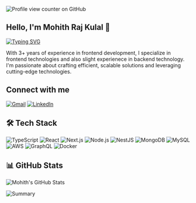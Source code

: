 ![Profile view counter on GitHub](https://komarev.com/ghpvc/?username=mohithrajkulal)

## Hello, I'm Mohith Raj Kulal 👋

[![Typing SVG](https://readme-typing-svg.demolab.com?font=Fira+Code&pause=1000&width=435&lines=Frontend+Developer;Backend+Enthusiast)](https://git.io/typing-svg)

With 3+ years of experience in frontend development, I specialize in frontend technologies and also slight experienece in backend technology. I'm passionate about crafting efficient, scalable solutions and leveraging cutting-edge technologies.

## Connect with me
[![Gmail](https://img.shields.io/badge/Gmail-red?logo=gmail&logoColor=white)](mailto:mohithrajkulal5@gmail.com)
[![LinkedIn](https://img.shields.io/badge/LinkedIn-blue?logo=linkedin&logoColor=white)](https://www.linkedin.com/in/mohithraj-kulal-a12348196/)

## 🛠️ Tech Stack
![TypeScript](https://img.shields.io/badge/TypeScript-3178C6?style=flat&logo=typescript&logoColor=white)
![React](https://img.shields.io/badge/React-61DAFB?style=flat&logo=react&logoColor=black)
![Next.js](https://img.shields.io/badge/Next.js-000000?style=flat&logo=next.js&logoColor=white)
![Node.js](https://img.shields.io/badge/Node.js-339933?style=flat&logo=node.js&logoColor=white)
![NestJS](https://img.shields.io/badge/NestJS-E0234E?style=flat&logo=nestjs&logoColor=white)
![MongoDB](https://img.shields.io/badge/MongoDB-47A248?style=flat&logo=mongodb&logoColor=white)
![MySQL](https://img.shields.io/badge/MySQL-4479A1?style=flat&logo=mysql&logoColor=white)
![AWS](https://img.shields.io/badge/AWS-232F3E?style=flat&logo=amazon-aws&logoColor=white)
![GraphQL](https://img.shields.io/badge/GraphQL-E10098?style=flat&logo=graphql&logoColor=white)
![Docker](https://img.shields.io/badge/Docker-2496ED?style=flat&logo=docker&logoColor=white)

## 📊 GitHub Stats
![Mohith's GitHub Stats](https://github-readme-stats.vercel.app/api?username=mohithrajkulal&show_icons=true&theme=radical)
<!--- ![Top Langs](https://github-readme-stats.vercel.app/api/top-langs/?username=mohithrajkulal&layout=compact&theme=radical) --->
![Summary](https://github-profile-summary-cards.vercel.app/api/cards/profile-details?username=mohithrajkulal&theme=radical)
<!--- ![Languages](https://github-profile-summary-cards.vercel.app/api/cards/most-commit-language?username=mohithrajkulal&theme=radical) --->
